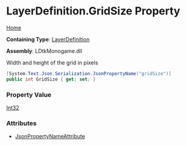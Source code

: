 # LayerDefinition\.GridSize Property

[Home](../../../README.md)

**Containing Type**: [LayerDefinition](../README.md)

**Assembly**: LDtkMonogame\.dll

  
Width and height of the grid in pixels

```csharp
[System.Text.Json.Serialization.JsonPropertyName("gridSize")]
public int GridSize { get; set; }
```

### Property Value

[Int32](https://docs.microsoft.com/en-us/dotnet/api/system.int32)

### Attributes

* [JsonPropertyNameAttribute](https://docs.microsoft.com/en-us/dotnet/api/system.text.json.serialization.jsonpropertynameattribute)


